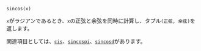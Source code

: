 ```
sincos(x)
```

`x`がラジアンであるとき、`x`の正弦と余弦を同時に計算し、タプル`(正弦, 余弦)`を返します。

関連項目としては、[`cis`](@ref)、[`sincospi`](@ref)、[`sincosd`](@ref)があります。
